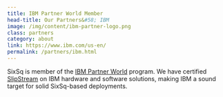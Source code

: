 ```yaml
---
title: IBM Partner World Member
head-title: Our Partners&#58; IBM
image: /img/content/ibm-partner-logo.png
class: partners
category: about
link: https://www.ibm.com/us-en/
permalink: /partners/ibm.html
---
```


SixSq is member of the <a href="http://www.ibm.com/partnerworld">IBM Partner World</a> program. We have certified <a href="/products/slipstream.html">SlipStream</a> on IBM hardware and software solutions, making IBM a sound target for solid SixSq-based deployments.
